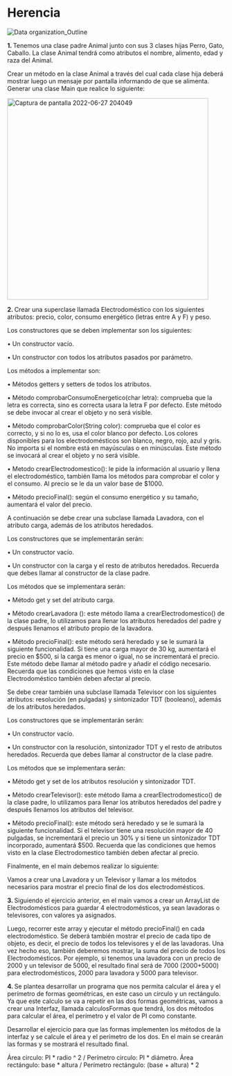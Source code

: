 # Herencia

![Data organization_Outline](https://user-images.githubusercontent.com/64716417/176054512-610e2b97-5fb6-4a5d-a0be-4df3266c047e.svg)

<b>1.  </b> Tenemos una clase padre Animal junto con sus 3 clases hijas Perro, Gato, Caballo.
La clase Animal tendrá como atributos el nombre, alimento, edad  y raza del
Animal.

Crear un método en la clase Animal a través del cual cada clase hija deberá
mostrar luego un mensaje por pantalla informando de que se alimenta. Generar
una clase Main que realice lo siguiente:

<img width="464" alt="Captura de pantalla 2022-06-27 204049" src="https://user-images.githubusercontent.com/64716417/176055021-883e36f0-9a4f-4302-afe5-7fce852013e5.png">

<b>2.  </b> Crear una superclase llamada Electrodoméstico con los siguientes atributos:
precio, color, consumo energético (letras entre A y F) y peso.

Los constructores que se deben implementar son los siguientes:

• Un constructor vacío.

• Un constructor con todos los atributos pasados por parámetro.


Los métodos a implementar son:

• Métodos getters y setters de todos los atributos.

• Método comprobarConsumoEnergetico(char letra): comprueba que la letra
es correcta, sino es correcta usara la letra F por defecto. Este método se debe
invocar al crear el objeto y no será visible.

• Método comprobarColor(String color): comprueba que el color es correcto, y
si no lo es, usa el color blanco por defecto. Los colores disponibles para los
electrodomésticos son blanco, negro, rojo, azul y gris. No importa si el nombre
está en mayúsculas o en minúsculas. Este método se invocará al crear el
objeto y no será visible.

• Metodo crearElectrodomestico(): le pide la información al usuario y llena el
electrodoméstico, también llama los métodos para comprobar el color y el
consumo. Al precio se le da un valor base de $1000.

• Método precioFinal(): según el consumo energético y su tamaño, aumentará
el valor del precio.

A continuación se debe crear una subclase llamada Lavadora, con el atributo
carga, además de los atributos heredados.


Los constructores que se implementarán serán:

• Un constructor vacío.

• Un constructor con la carga y el resto de atributos heredados. Recuerda que
debes llamar al constructor de la clase padre.


Los métodos que se implementara serán:

• Método get y set del atributo carga.

• Método crearLavadora (): este método llama a crearElectrodomestico() de la
clase padre, lo utilizamos para llenar los atributos heredados del padre y
después llenamos el atributo propio de la lavadora.

• Método precioFinal(): este método será heredado y se le sumará la siguiente
funcionalidad. Si tiene una carga mayor de 30 kg, aumentará el precio en $500,
si la carga es menor o igual, no se incrementará el precio. Este método debe
llamar al método padre y añadir el código necesario. Recuerda que las
condiciones que hemos visto en la clase Electrodoméstico también deben
afectar al precio.

Se debe crear también una subclase llamada Televisor con los siguientes
atributos: resolución (en pulgadas) y sintonizador TDT (booleano), además de los
atributos heredados.

Los constructores que se implementarán serán:

• Un constructor vacío.

• Un constructor con la resolución, sintonizador TDT y el resto de atributos
heredados. Recuerda que debes llamar al constructor de la clase padre.


Los métodos que se implementara serán:

• Método get y set de los atributos resolución y sintonizador TDT.

• Método crearTelevisor(): este método llama a crearElectrodomestico() de la
clase padre, lo utilizamos para llenar los atributos heredados del padre y
después llenamos los atributos del televisor.

• Método precioFinal(): este método será heredado y se le sumará la siguiente
funcionalidad. Si el televisor tiene una resolución mayor de 40 pulgadas, se
incrementará el precio un 30% y si tiene un sintonizador TDT incorporado,
aumentará $500. Recuerda que las condiciones que hemos visto en la clase
Electrodomestico también deben afectar al precio.

Finalmente, en el main debemos realizar lo siguiente:

Vamos a crear una Lavadora y un Televisor y llamar a los métodos necesarios
para mostrar el precio final de los dos electrodomésticos.

<b>3.  </b> Siguiendo el ejercicio anterior, en el main vamos a crear un ArrayList de
Electrodomésticos para guardar 4 electrodomésticos, ya sean lavadoras o
televisores, con valores ya asignados.

Luego, recorrer este array y ejecutar el método precioFinal() en cada
electrodoméstico. Se deberá también mostrar el precio de cada tipo de objeto,
es decir, el precio de todos los televisores y el de las lavadoras. Una vez hecho
eso, también deberemos mostrar, la suma del precio de todos los
Electrodomésticos. Por ejemplo, si tenemos una lavadora con un precio de 2000
y un televisor de 5000, el resultado final será de 7000 (2000+5000) para
electrodomésticos, 2000 para lavadora y 5000 para televisor.

<b>4.  </b> Se plantea desarrollar un programa que nos permita calcular el área y el perímetro
de formas geométricas, en este caso un circulo y un rectángulo. Ya que este
calculo se va a repetir en las dos formas geométricas, vamos a crear una Interfaz,
llamada calculosFormas que tendrá, los dos métodos para calcular el área, el
perímetro y el valor de PI como constante.

Desarrollar el ejercicio para que las formas implementen los métodos de la
interfaz y se calcule el área y el perímetro de los dos. En el main se crearán las
formas y se mostrará el resultado final.

Área circulo: PI * radio ^ 2 / Perímetro circulo: PI * diámetro.
Área rectángulo: base * altura / Perímetro rectángulo: (base + altura) * 2
